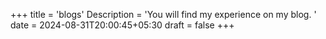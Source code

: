 +++
title = 'blogs'
Description = 'You will find my experience on my blog. '
date = 2024-08-31T20:00:45+05:30
draft = false
+++
